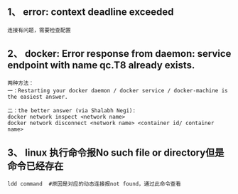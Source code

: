 ## 1、 error: context deadline exceeded
```
连接有问题，需要检查配置
```
## 2、 docker: Error response from daemon: service endpoint with name qc.T8 already exists.
```
两种方法：
一：Restarting your docker daemon / docker service / docker-machine is the easiest answer.

二：the better answer (via Shalabh Negi):
docker network inspect <network name>
docker network disconnect <network name> <container id/ container name>
```

## 3、 linux 执行命令报No such file or directory但是命令已经存在
```
ldd command  #原因是对应的动态连接报not found，通过此命令查看
```
